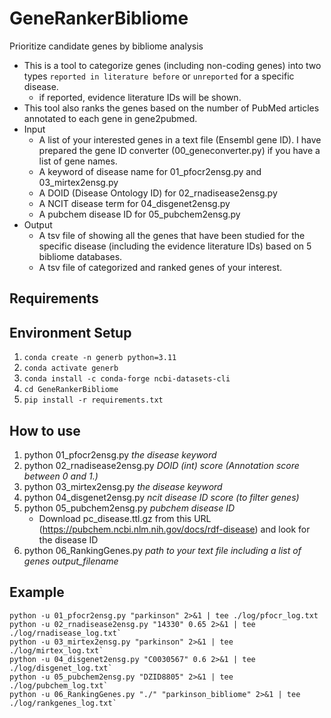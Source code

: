 # GeneRankerBibliome
Prioritize candidate genes by bibliome analysis
- This is a tool to categorize genes (including non-coding genes) into two types `reported in literature before` or `unreported` for a specific disease. 
    - if reported, evidence literature IDs will be shown. 
- This tool also ranks the genes based on the number of PubMed articles annotated to each gene in gene2pubmed.
- Input
    - A list of your interested genes in a text file (Ensembl gene ID). I have prepared the gene ID converter (00_geneconverter.py) if you have a list of gene names.
    - A keyword of disease name for 01_pfocr2ensg.py and 03_mirtex2ensg.py
    - A DOID (Disease Ontology ID) for 02_rnadisease2ensg.py
    - A NCIT disease term for 04_disgenet2ensg.py
    - A pubchem disease ID for 05_pubchem2ensg.py
- Output
    - A tsv file of showing all the genes that have been studied for the specific disease (including the evidence literature IDs) based on 5 bibliome databases.
    - A tsv file of categorized and ranked genes of your interest.

## Requirements


## Environment Setup
1. `conda create -n generb python=3.11`
2. `conda activate generb`
3. `conda install -c conda-forge ncbi-datasets-cli`
3. `cd GeneRankerBibliome`
4. `pip install -r requirements.txt`


## How to use
1. python 01_pfocr2ensg.py *the disease keyword* 
2. python 02_rnadisease2ensg.py *DOID* *(int) score (Annotation score between 0 and 1.)*
3. python 03_mirtex2ensg.py *the disease keyword*
4. python 04_disgenet2ensg.py *ncit disease ID* *score (to filter genes)*
5. python 05_pubchem2ensg.py *pubchem disease ID*
    - Download pc_disease.ttl.gz from this URL (https://pubchem.ncbi.nlm.nih.gov/docs/rdf-disease) and look for the disease ID
6. python 06_RankingGenes.py *path to your text file including a list of genes* *output_filename*



## Example 
```
python -u 01_pfocr2ensg.py "parkinson" 2>&1 | tee ./log/pfocr_log.txt
python -u 02_rnadisease2ensg.py "14330" 0.65 2>&1 | tee ./log/rnadisease_log.txt` 
python -u 03_mirtex2ensg.py "parkinson" 2>&1 | tee ./log/mirtex_log.txt`
python -u 04_disgenet2ensg.py "C0030567" 0.6 2>&1 | tee ./log/disgenet_log.txt`
python -u 05_pubchem2ensg.py "DZID8805" 2>&1 | tee ./log/pubchem_log.txt`
python -u 06_RankingGenes.py "./" "parkinson_bibliome" 2>&1 | tee ./log/rankgenes_log.txt`
```
